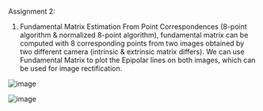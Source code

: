 Assignment 2:

1. Fundamental Matrix Estimation From Point Correspondences (8-point algorithm & normalized 8-point algorithm), fundamental matrix can be computed with 8 corresponding points from two images obtained by two different camera (intrinsic & extrinsic matrix differs). We can use Fundamental Matrix to plot the Epipolar lines on both images, which can be used for image rectification.

![image](https://user-images.githubusercontent.com/66006349/150302663-84ee8e6d-6818-48a5-a496-685905f389e0.png)

![image](https://user-images.githubusercontent.com/66006349/150302707-97aaae42-5a8f-4ac4-adc9-1f01dc2854f4.png)
